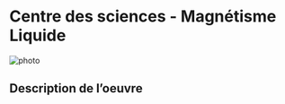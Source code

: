 # Centre des sciences - Magnétisme Liquide

![photo](media/affiche_exposition.jpg)

## Description de l’oeuvre
